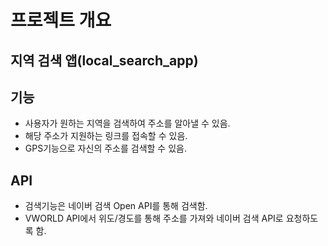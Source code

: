 # 프로젝트 개요

## 지역 검색 앱(local_search_app)

## 기능

* 사용자가 원하는 지역을 검색하여 주소를 알아낼 수 있음.
* 해당 주소가 지원하는 링크를 접속할 수 있음.
* GPS기능으로 자신의 주소를 검색할 수 있음.
  
## API

* 검색기능은 네이버 검색 Open API를 통해 검색함.
* VWORLD API에서 위도/경도를 통해 주소를 가져와 네이버 검색 API로 요청하도록 함.
